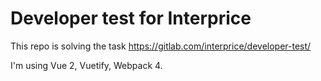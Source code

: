 # Developer test for Interprice

This repo is solving the task https://gitlab.com/interprice/developer-test/

I'm using Vue 2, Vuetify, Webpack 4.
